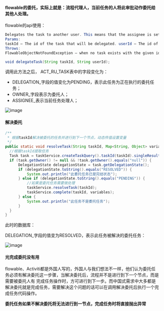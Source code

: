 #### flowable的委托，实际上就是：流程代理人，当前任务的人将此审批动作委托给其他人处理。

flowable的api使用：
```java
Delegates the task to another user. This means that the assignee is set and the delegation state is set to DelegationState.PENDING. If no owner is set on the task, the owner is set to the current assignee of the task.
Params:
taskId – The id of the task that will be delegated. userId – The id of the user that will be set as assignee.
Throws:
FlowableObjectNotFoundException – when no task exists with the given id.

void delegateTask(String taskId, String userId);
```

调用此方法之后，
ACT_RU_TASK表中的字段变化为：
* DELEGATION_字段的值变化为PENDING，表示此任务为正在执行的委托任务；
* OWNER_字段表示为委托人；
* ASSIGNEE_表示当前任务处理人；

![image](https://user-images.githubusercontent.com/97614802/210962798-aab19ae0-32e4-4096-9585-58d56d90c3d7.png)

#### 解决委托

```java
/**
 * 根据taskId解决被委托的任务并进行到下一个节点，动态传值设置变量
 */
public static void resolveTask(String taskId, Map<String, Object> variables) {
  //根据taskId提取任务
  Task task = taskService.createTaskQuery().taskId(taskId).singleResult();
  if (task.getOwner() != null && !task.getOwner().equals("null")) {
      DelegationState delegationState = task.getDelegationState();
      if (delegationState.toString().equals("RESOLVED")) {
          System.out.println("此委托任务已是完结状态");
      } else if (delegationState.toString().equals("PENDING")) {
          //如果是委托任务需要做处理
          taskService.resolveTask(taskId);
          taskService.complete(taskId, variables);
      } else {
          System.out.println("此任务不是委托任务");
      }
  }
}
```
此时的数据库：

DELEGATION_字段的值变为RESOLVED，表示此任务被解决的委托任务：

![image](https://user-images.githubusercontent.com/97614802/210963444-060c00cd-9453-466a-bc32-14216597a244.png)

#### 光完成委托没有用
flowable、Activiti都是外国人写的，外国人与我们想法不一样，他们认为委托任务必须有解决委托这一步骤，当解决委托后，流程并不是进行到下一个节点，而是需要被委托人有
完成任务操作时，方可进行到下一步。而中国式需求中大多都是解决委托就是完成任务，需要解决这个问题的话可以在调用解决委托后执行一个完成任务代码操作。

**委托任务如果不解决委托将无法进行到一节点，完成任务时将直接抛出异常**


